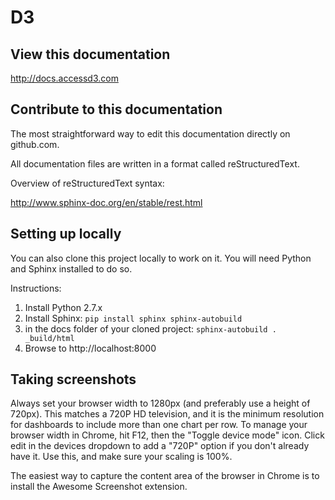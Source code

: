 # D3

View this documentation
--------------------------
http://docs.accessd3.com

Contribute to this documentation
-------------------------------------
The most straightforward way to edit this documentation directly on github.com.

All documentation files are written in a format called reStructuredText.

Overview of reStructuredText syntax:

http://www.sphinx-doc.org/en/stable/rest.html

Setting up locally
---------------------
You can also clone this project locally to work on it. You will need Python and Sphinx installed to do so.

Instructions:

1. Install Python 2.7.x
2. Install Sphinx: `pip install sphinx sphinx-autobuild`
3. in the docs folder of your cloned project: `sphinx-autobuild . _build/html`
4. Browse to http://localhost:8000

Taking screenshots
-----------------------
Always set your browser width to 1280px (and preferably use a height of 720px). This matches a 720P HD television, and it is the minimum resolution for dashboards to include more than one chart per row. To manage your browser width in Chrome, hit F12, then the "Toggle device mode" icon. Click edit in the devices dropdown to add a "720P" option if you don't already have it. Use this, and make sure your scaling is 100%.

The easiest way to capture the content area of the browser in Chrome is to install the Awesome Screenshot extension.